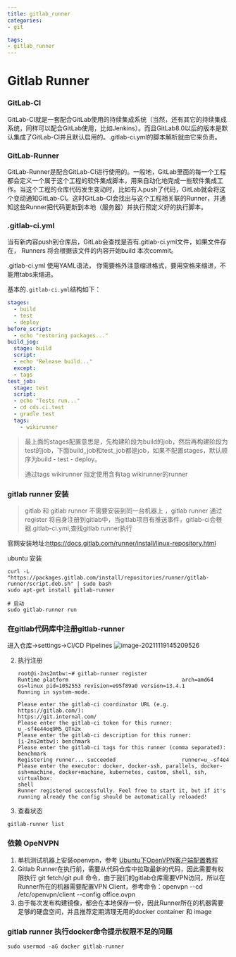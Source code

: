 ```yaml
---
title: gitlab_runner
categories:
- git

tags:
- gitlab_runner
---
```



# Gitlab Runner

### GitLab-CI

GitLab-CI就是一套配合GitLab使用的持续集成系统（当然，还有其它的持续集成系统，同样可以配合GitLab使用，比如Jenkins）。而且GitLab8.0以后的版本是默认集成了GitLab-CI并且默认启用的。.gitlab-ci.yml的脚本解析就由它来负责。

<!--more-->


### GitLab-Runner

GitLab-Runner是配合GitLab-CI进行使用的。一般地，GitLab里面的每一个工程都会定义一个属于这个工程的软件集成脚本，用来自动化地完成一些软件集成工作。当这个工程的仓库代码发生变动时，比如有人push了代码，GitLab就会将这个变动通知GitLab-CI。这时GitLab-CI会找出与这个工程相关联的Runner，并通知这些Runner把代码更新到本地（服务器）并执行预定义好的执行脚本。



###  .gitlab-ci.yml

当有新内容push到仓库后，GitLab会查找是否有.gitlab-ci.yml文件，如果文件存在， Runners 将会根据该文件的内容开始build 本次commit。

.gitlab-ci.yml 使用YAML语法， 你需要格外注意缩进格式，要用空格来缩进，不能用tabs来缩进。

基本的`.gitlab-ci.yml`结构如下：

```yaml
stages:
  - build
  - test 
  - deploy
before_script:
  - echo "restoring packages..."
build_jog:
  stage: build
  script:
  - echo "Release build..."
  except:
  - tags
test_job:
  stage: test
  script:
  - echo "Tests run..."
  - cd cds.ci.test
  - gradle test
  tags:
    - wikirunner 
```

> 最上面的stages配置意思是，先构建阶段为build的job，然后再构建阶段为test的job，下面build_job和test_job都是job，如果不配置stages，默认顺序为build - test - deploy。
>
> 通过tags wikirunner 指定使用含有tag wikirunner的runner



### gitlab runner 安装

> gitlab 和 gitlab runner 不需要安装到同一台机器上 ，gitlab runner 通过register 将自身注册到gitlab中，当gitlab项目有推送事件，gitlab-ci会根据.gitlab-ci.yml,查找gitlab runner执行

官网安装地址:https://docs.gitlab.com/runner/install/linux-repository.html

ubuntu 安装

```shell
curl -L "https://packages.gitlab.com/install/repositories/runner/gitlab-runner/script.deb.sh" | sudo bash
sudo apt-get install gitlab-runner

# 启动
sudo gitlab-runner run
```

### 在gitlab代码库中注册gitlab-runner

进入仓库->settings->CI/CD Pipelines  ![image-20211119145209526](/home/yu/code/notes/source/_posts/git/gitlab_runner/image-20211119145209526.png)

2. 执行注册

   ```shell
   root@i-2ns2mtbw:~# gitlab-runner register
   Runtime platform                                    arch=amd64 os=linux pid=1052553 revision=e95f89a0 version=13.4.1
   Running in system-mode.                            
                                                      
   Please enter the gitlab-ci coordinator URL (e.g. https://gitlab.com/):
   https://git.internal.com/
   Please enter the gitlab-ci token for this runner:
   u_-sf4e44oq9M5_QTn2x
   Please enter the gitlab-ci description for this runner:
   [i-2ns2mtbw]: benchmark
   Please enter the gitlab-ci tags for this runner (comma separated):
   benchmark
   Registering runner... succeeded                     runner=u_-sf4e4
   Please enter the executor: docker, docker-ssh, parallels, docker-ssh+machine, docker+machine, kubernetes, custom, shell, ssh, virtualbox:
   shell
   Runner registered successfully. Feel free to start it, but if it's running already the config should be automatically reloaded! 
   
   ```

3.  查看状态

```shell
gitlab-runner list
```



### 依赖 OpeNVPN

1. 单机测试机器上安装openvpn，参考 [Ubuntu下OpenVPN客户端配置教程](https://cwiki.yunify.com/pages/viewpage.action?pageId=52266586)
2. Gitlab Runner在执行前，需要从代码仓库中拉取最新的代码，因此需要有权限执行 git fetch/git pull 命令，由于我们的gitlab仓库需要VPN访问，所以在Runner所在的机器需要配置VPN Client，参考命令：openvpn --cd /etc/openvpn/client --config office.ovpn
3. 由于每次发布构建镜像，都会在本地保存一份，因此Runner所在的机器需要足够的硬盘空间，并且推荐定期清理无用的docker container 和 image


### gitlab runner 执行docker命令提示权限不足的问题
```shell
sudo usermod -aG docker gitlab-runner
```